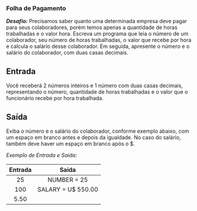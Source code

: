 ### **Folha de Pagamento**

***Desafio:***
  Precisamos saber quanto uma determinada empresa deve pagar para seus colaboradores, porém temos apenas a quantidade de horas trabalhadas e o valor hora. Escreva um programa que leia o número de um colaborador, seu número de horas trabalhadas, o valor que recebe por hora e calcula o salário desse colaborador. Em seguida, apresente o número e o salário do colaborador, com duas casas decimais.

## Entrada

Você receberá 2 números inteiros e 1 número com duas casas decimais, representando o número, quantidade de horas trabalhadas e o valor que o funcionário recebe por hora trabalhada.

## Saída

Exiba o número e o salário do colaborador, conforme exemplo abaixo, com um espaço em branco antes e depois da igualdade. No caso do salário, também deve haver um espaço em branco após o $.

*Exemplo de Entrada e Saída:*

| Entrada |       Saída        |
| :-----: | :----------------: |
|   25    |    NUMBER = 25     |
|   100   | SALARY = U$ 550.00 |
|  5.50   |                    |

